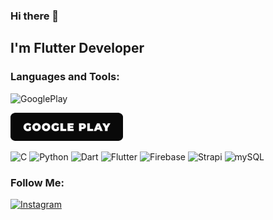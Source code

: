 ### Hi there 👋

## I'm Flutter Developer

### Languages and Tools:
![GooglePlay](https://img.shields.io/badge/-GooglePlay-7A7563?style=flat&logo=GoolePlay&logoColor=000000)

<a href="https://play.google.com/store/apps/dev?id=7235693910501061926" target="_blank">
  <img src="https://github.com/AlexeyShpavda/alexeyshpavda/blob/master/assets/google_play.png" alt="GooglePlay" width="180"/>
</a>


![C](https://img.shields.io/badge/-C-7A7563?style=flat&logo=C&logoColor=000000)
![Python](https://img.shields.io/badge/-Python-7A7563?style=flat&logo=python&logoColor=ffd48b)
![Dart](https://img.shields.io/badge/-Dart-7A7563?style=flat&logo=dart&logoColor=097CDB)
![Flutter](https://img.shields.io/badge/-Flutter-7A7563?style=flat&logo=flutter&logoColor=47C5FB)
![Firebase](https://img.shields.io/badge/-Firebase-7A7563?style=flat&logo=firebase&logoColor=f58200)
![Strapi](https://img.shields.io/badge/-Strapi-7A7563?style=flat&logo=strapi&logoColor=876ff2)
![mySQL](https://img.shields.io/badge/-mySQL-7A7563?style=flat&logo=mySQL&logoColor=000000)


### Follow Me:

[![Instagram](https://img.shields.io/badge/-Instagram-7A7563?style=flat&logo=Instagram&logoColor=b4068e)](https://www.instagram.com/senseibahtiyarovich/)
